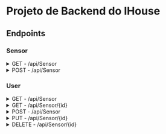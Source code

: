 # Projeto de Backend do IHouse

## Endpoints

### Sensor
<details>
	<summary>GET - /api/Sensor</summary>
	<br>
	Retorna um JSON contendo as janelas que necessitam de serem fechadas.
	<br><br>
	<pre>
	[ 
	   {
	      "sensor": 0.8,
	      "isAberta": true,
	      "local": "quarto"
	   }
	]
	</pre>
</details>

<details>
	<summary>POST - /api/Sensor</summary>
	<br>
	Recebe uma lista de janelas em JSON.
	<br><br>
	<pre>
	[ 
	   {
	      "sensor": 0.8,
	      "isAberta": true,
	      "local": "quarto"
	   },
	   {
	      "sensor": 0.2,
	      "isAberta": false,
	      "local": "cozinha"
	   }
	]
	</pre>
</details>

### User

<details>
	<summary>GET - /api/Sensor</summary>
	<br>
	Retorna um JSON contendo todos os usuários do banco de dados.
</details>

<details>
	<summary>GET - /api/Sensor/{id}</summary>
	<br>
	Retorna um JSON contendo o usuário que contém o ID inserido.
</details>

<details>
	<summary>POST - /api/Sensor</summary>
	<br>
	Recebe um JSON contendo as informações do usuário para ser inserido ao banco de dados.
</details>

<details>
	<summary>PUT - /api/Sensor/{id}</summary>
	<br>
	Recebe um JSON contendo as novas informações do usuário para ser atualizado no banco de dados.
</details>

<details>
	<summary>DELETE - /api/Sensor/{id}</summary>
	<br>
	Deleta o usuário do ID informado.
</details>
